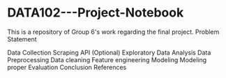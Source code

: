 # DATA102---Project-Notebook
This is a repository of Group 6's work regarding the final project.
Problem Statement






Data Collection
Scraping
API (Optional)
Exploratory Data Analysis
Data Preprocessing
Data cleaning 
Feature engineering
Modeling
Modeling proper
Evaluation
Conclusion
References
